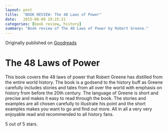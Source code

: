 ```yaml
---
layout: post
title:  "BOOK REVIEW: The 48 Laws of Power"
date:   2015-08-09 19:25:21
categories: [book review, history]
summary: "Book review of The 48 Laws of Power by Robert Greene."
---
```

Originally published on [Goodreads](https://www.goodreads.com/review/show/1038086426)

# The 48 Laws of Power
This book covers the 48 laws of power that Robert Greene has distilled from the entire world history.
The book is a godsend to the history buff as Greene carefully includes stories and tales from all over the world with emphasis on history from before the 20th century.
The language of Greene is short and precise and makes it easy to read through the book. The stories and examples are all chosen carefully to illustrate his point and the short examples makes you want to go and find out more.
All in all a very very enjoyable read and recommended to all history fans.

5 out of 5 stars.

